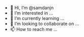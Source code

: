 - 👋 Hi, I’m @samdanjn
- 👀 I’m interested in ...
- 🌱 I’m currently learning ...
- 💞️ I’m looking to collaborate on ...
- 📫 How to reach me ...

<!---
samdanjn/samdanjn is a ✨ special ✨ repository because its `README.md` (this file) appears on your GitHub profile.
You can click the Preview link to take a look at your changes.
--->
